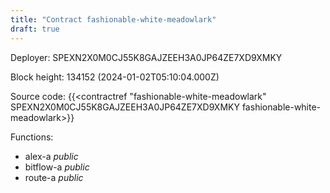 ```yaml
---
title: "Contract fashionable-white-meadowlark"
draft: true
---
```

Deployer: SPEXN2X0M0CJ55K8GAJZEEH3A0JP64ZE7XD9XMKY


 



Block height: 134152 (2024-01-02T05:10:04.000Z)

Source code: {{<contractref "fashionable-white-meadowlark" SPEXN2X0M0CJ55K8GAJZEEH3A0JP64ZE7XD9XMKY fashionable-white-meadowlark>}}

Functions:

* alex-a _public_
* bitflow-a _public_
* route-a _public_
